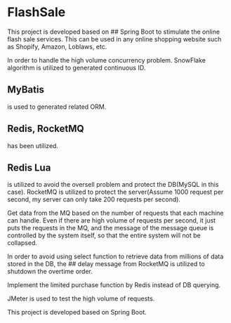 # FlashSale
This project is developed based on ## Spring Boot 
to stimulate the online flash sale services. This can be used in any online shopping website such as Shopify, Amazon, Loblaws, etc.

In order to handle the high volume concurrency problem. SnowFlake algorithm is utilized to generated continuous ID.

## MyBatis 
is used to generated related ORM.

## Redis, RocketMQ 
has been utilized.

## Redis Lua 
is utilized to avoid the oversell problem and protect the DB(MySQL in this case). RocketMQ is utilized to protect the server(Assume 1000 request per second, my server can only take 200 requests per second).

Get data from the MQ based on the number of requests that each machine can handle. Even if there are high volume of requests per second, it just puts the requests in the MQ, and the message of the message queue is controlled by the system itself, so that the entire system will not be collapsed.

In order to avoid using select function to retrieve data from millions of data stored in the DB, the ## delay message from RocketMQ 
is utilized to shutdown the overtime order. 

Implement the limited purchase function by Redis instead of DB querying.

JMeter is used to test the high volume of requests.

This project is developed based on Spring Boot.
